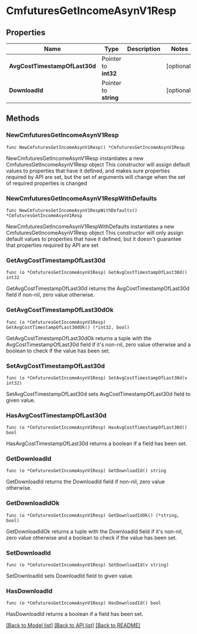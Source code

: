 # CmfuturesGetIncomeAsynV1Resp

## Properties

Name | Type | Description | Notes
------------ | ------------- | ------------- | -------------
**AvgCostTimestampOfLast30d** | Pointer to **int32** |  | [optional] 
**DownloadId** | Pointer to **string** |  | [optional] 

## Methods

### NewCmfuturesGetIncomeAsynV1Resp

`func NewCmfuturesGetIncomeAsynV1Resp() *CmfuturesGetIncomeAsynV1Resp`

NewCmfuturesGetIncomeAsynV1Resp instantiates a new CmfuturesGetIncomeAsynV1Resp object
This constructor will assign default values to properties that have it defined,
and makes sure properties required by API are set, but the set of arguments
will change when the set of required properties is changed

### NewCmfuturesGetIncomeAsynV1RespWithDefaults

`func NewCmfuturesGetIncomeAsynV1RespWithDefaults() *CmfuturesGetIncomeAsynV1Resp`

NewCmfuturesGetIncomeAsynV1RespWithDefaults instantiates a new CmfuturesGetIncomeAsynV1Resp object
This constructor will only assign default values to properties that have it defined,
but it doesn't guarantee that properties required by API are set

### GetAvgCostTimestampOfLast30d

`func (o *CmfuturesGetIncomeAsynV1Resp) GetAvgCostTimestampOfLast30d() int32`

GetAvgCostTimestampOfLast30d returns the AvgCostTimestampOfLast30d field if non-nil, zero value otherwise.

### GetAvgCostTimestampOfLast30dOk

`func (o *CmfuturesGetIncomeAsynV1Resp) GetAvgCostTimestampOfLast30dOk() (*int32, bool)`

GetAvgCostTimestampOfLast30dOk returns a tuple with the AvgCostTimestampOfLast30d field if it's non-nil, zero value otherwise
and a boolean to check if the value has been set.

### SetAvgCostTimestampOfLast30d

`func (o *CmfuturesGetIncomeAsynV1Resp) SetAvgCostTimestampOfLast30d(v int32)`

SetAvgCostTimestampOfLast30d sets AvgCostTimestampOfLast30d field to given value.

### HasAvgCostTimestampOfLast30d

`func (o *CmfuturesGetIncomeAsynV1Resp) HasAvgCostTimestampOfLast30d() bool`

HasAvgCostTimestampOfLast30d returns a boolean if a field has been set.

### GetDownloadId

`func (o *CmfuturesGetIncomeAsynV1Resp) GetDownloadId() string`

GetDownloadId returns the DownloadId field if non-nil, zero value otherwise.

### GetDownloadIdOk

`func (o *CmfuturesGetIncomeAsynV1Resp) GetDownloadIdOk() (*string, bool)`

GetDownloadIdOk returns a tuple with the DownloadId field if it's non-nil, zero value otherwise
and a boolean to check if the value has been set.

### SetDownloadId

`func (o *CmfuturesGetIncomeAsynV1Resp) SetDownloadId(v string)`

SetDownloadId sets DownloadId field to given value.

### HasDownloadId

`func (o *CmfuturesGetIncomeAsynV1Resp) HasDownloadId() bool`

HasDownloadId returns a boolean if a field has been set.


[[Back to Model list]](../README.md#documentation-for-models) [[Back to API list]](../README.md#documentation-for-api-endpoints) [[Back to README]](../README.md)



